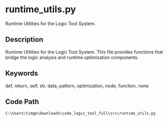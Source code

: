 # runtime_utils.py

Runtime Utilities for the Logic Tool System.

## Description

Runtime Utilities for the Logic Tool System.
This file provides functions that bridge the logic analysis and runtime optimization components.

## Keywords

def, return, self, str, data, pattern, optimization, node, function, none

## Code Path

`C:\Users\timge\Downloads\code_logic_tool_full\src\runtime_utils.py`

